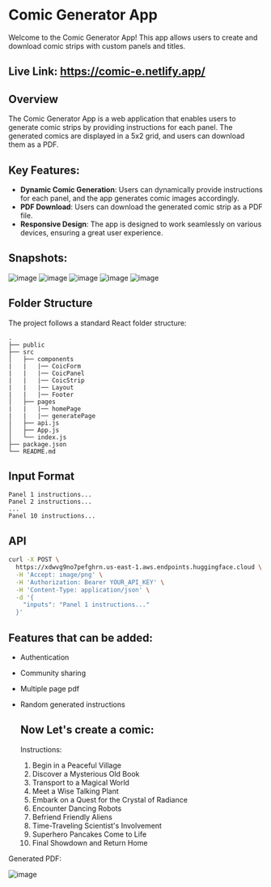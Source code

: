 # Comic Generator App

Welcome to the Comic Generator App! This app allows users to create and download comic strips with custom panels and titles.

## Live Link: https://comic-e.netlify.app/

## Overview

The Comic Generator App is a web application that enables users to generate comic strips by providing instructions for each panel. The generated comics are displayed in a 5x2 grid, and users can download them as a PDF.

## Key Features:
- **Dynamic Comic Generation**: Users can dynamically provide instructions for each panel, and the app generates comic images accordingly.
- **PDF Download**: Users can download the generated comic strip as a PDF file.
- **Responsive Design**: The app is designed to work seamlessly on various devices, ensuring a great user experience.

## Snapshots:
![image](https://github.com/mrin247/Comic-App/assets/72962881/75589508-9750-4f73-9c98-91229438bde3)
![image](https://github.com/mrin247/Comic-App/assets/72962881/61587de5-d69d-4bdd-b152-bfa610ceb79c)
![image](https://github.com/mrin247/Comic-App/assets/72962881/0f039b9e-54dc-434a-b8d2-6785d79b6da3)
![image](https://github.com/mrin247/Comic-App/assets/72962881/8a9b999d-696d-4b7d-9265-351ca71edf3f)
![image](https://github.com/mrin247/Comic-App/assets/72962881/1053c173-3fa8-4695-96db-629c12070991)





## Folder Structure

The project follows a standard React folder structure:

```plaintext
.
├── public
├── src
│   ├── components
|   |   |── CoicForm
|   |   |── CoicPanel
|   |   |── CoicStrip
|   |   |── Layout
|   |   |── Footer
│   ├── pages
|   |   |── homePage
|   |   |── generatePage
│   ├── api.js
│   ├── App.js
│   └── index.js
├── package.json
└── README.md
```

## Input Format

```plaintext
Panel 1 instructions...
Panel 2 instructions...
...
Panel 10 instructions...
```

## API

```bash
curl -X POST \
  https://xdwvg9no7pefghrn.us-east-1.aws.endpoints.huggingface.cloud \
  -H 'Accept: image/png' \
  -H 'Authorization: Bearer YOUR_API_KEY' \
  -H 'Content-Type: application/json' \
  -d '{
    "inputs": "Panel 1 instructions..."
  }'
```

## Features that can be added:
- Authentication
- Community sharing
- Multiple page pdf
- Random generated instructions

  ## Now Let's create a comic:
  Instructions:
  1. Begin in a Peaceful Village
  2. Discover a Mysterious Old Book
  3. Transport to a Magical World
  4. Meet a Wise Talking Plant
  5. Embark on a Quest for the Crystal of Radiance
  6. Encounter Dancing Robots
  7. Befriend Friendly Aliens
  8. Time-Traveling Scientist's Involvement
  9. Superhero Pancakes Come to Life
  10. Final Showdown and Return Home


Generated PDF:

![image](https://github.com/mrin247/Comic-App/assets/72962881/327979c2-fd2a-4463-9595-28cd58cd6559)


